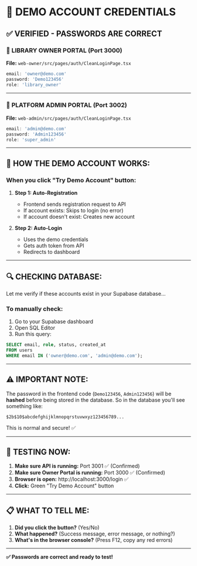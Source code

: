 # 🔐 DEMO ACCOUNT CREDENTIALS

## ✅ VERIFIED - PASSWORDS ARE CORRECT

### 📘 **LIBRARY OWNER PORTAL** (Port 3000)

**File:** `web-owner/src/pages/auth/CleanLoginPage.tsx`

```javascript
email: 'owner@demo.com'
password: 'Demo123456'
role: 'library_owner'
```

---

### 📕 **PLATFORM ADMIN PORTAL** (Port 3002)

**File:** `web-admin/src/pages/auth/CleanLoginPage.tsx`

```javascript
email: 'admin@demo.com'
password: 'Admin123456'
role: 'super_admin'
```

---

## 🎯 HOW THE DEMO ACCOUNT WORKS:

### **When you click "Try Demo Account" button:**

1. **Step 1: Auto-Registration**
   - Frontend sends registration request to API
   - If account exists: Skips to login (no error)
   - If account doesn't exist: Creates new account

2. **Step 2: Auto-Login**
   - Uses the demo credentials
   - Gets auth token from API
   - Redirects to dashboard

---

## 🔍 CHECKING DATABASE:

Let me verify if these accounts exist in your Supabase database...

### **To manually check:**

1. Go to your Supabase dashboard
2. Open SQL Editor
3. Run this query:

```sql
SELECT email, role, status, created_at 
FROM users 
WHERE email IN ('owner@demo.com', 'admin@demo.com');
```

---

## ⚠️ IMPORTANT NOTE:

The password in the frontend code (`Demo123456`, `Admin123456`) will be **hashed** before being stored in the database. So in the database you'll see something like:

```
$2b$10$abcdefghijklmnopqrstuvwxyz123456789...
```

This is normal and secure! ✅

---

## 🧪 TESTING NOW:

1. **Make sure API is running:** Port 3001 ✅ (Confirmed)
2. **Make sure Owner Portal is running:** Port 3000 ✅ (Confirmed)
3. **Browser is open:** http://localhost:3000/login ✅
4. **Click:** Green "Try Demo Account" button

---

## 📋 WHAT TO TELL ME:

1. **Did you click the button?** (Yes/No)
2. **What happened?** (Success message, error message, or nothing?)
3. **What's in the browser console?** (Press F12, copy any red errors)

---

**✅ Passwords are correct and ready to test!**


